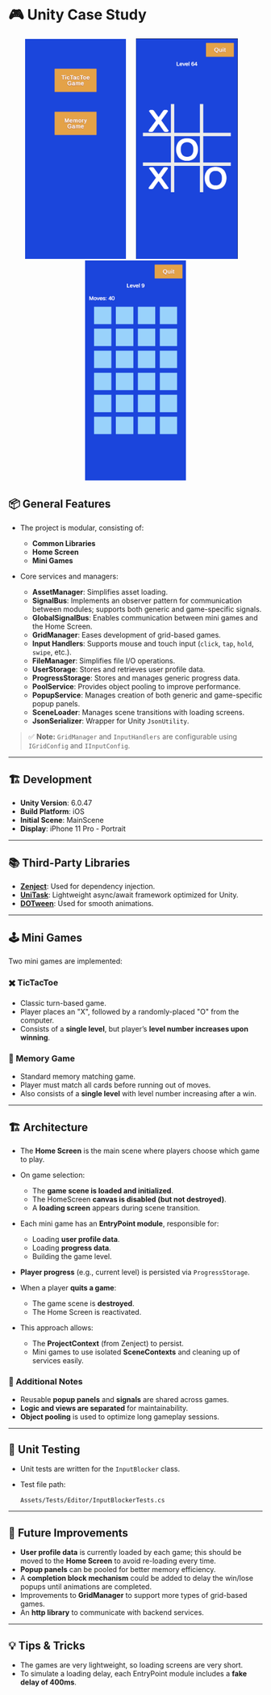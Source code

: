 # 🎮 Unity Case Study

<p align="center">
  <img src="images/homescreen.png" alt="HomeScreen" width="200"/>
  &nbsp; &nbsp;
  <img src="images/tictactoe.png" alt="TicTacToe" width="202"/>
  &nbsp; &nbsp;
  <img src="images/memorygame.png" alt="MemoryGame" width="200"/>
</p>

## 📦 General Features

* The project is modular, consisting of:

  * **Common Libraries**
  * **Home Screen**
  * **Mini Games**
* Core services and managers:

  * **AssetManager**: Simplifies asset loading.
  * **SignalBus**: Implements an observer pattern for communication between modules; supports both generic and game-specific signals.
  * **GlobalSignalBus**: Enables communication between mini games and the Home Screen.
  * **GridManager**: Eases development of grid-based games.
  * **Input Handlers**: Supports mouse and touch input (`click`, `tap`, `hold`, `swipe`, etc.).
  * **FileManager**: Simplifies file I/O operations.
  * **UserStorage**: Stores and retrieves user profile data.
  * **ProgressStorage**: Stores and manages generic progress data.
  * **PoolService**: Provides object pooling to improve performance.
  * **PopupService**: Manages creation of both generic and game-specific popup panels.
  * **SceneLoader**: Manages scene transitions with loading screens.
  * **JsonSerializer**: Wrapper for Unity `JsonUtility`.

> ✅ **Note:** `GridManager` and `InputHandlers` are configurable using `IGridConfig` and `IInputConfig`.

---

## 🏗️ Development

* **Unity Version**: 6.0.47
* **Build Platform**: iOS
* **Initial Scene**: MainScene
* **Display**: iPhone 11 Pro - Portrait

---

## 📚 Third-Party Libraries

* **[Zenject](https://github.com/modesttree/Zenject)**: Used for dependency injection.
* **[UniTask](https://github.com/Cysharp/UniTask)**: Lightweight async/await framework optimized for Unity.
* **[DOTween](http://dotween.demigiant.com/)**: Used for smooth animations.

---

## 🕹️ Mini Games

Two mini games are implemented:

### ✖️ TicTacToe

* Classic turn-based game.
* Player places an "X", followed by a randomly-placed "O" from the computer.
* Consists of a **single level**, but player’s **level number increases upon winning**.

### 🧠 Memory Game

* Standard memory matching game.
* Player must match all cards before running out of moves.
* Also consists of a **single level** with level number increasing after a win.

---

## 🏗️ Architecture

* The **Home Screen** is the main scene where players choose which game to play.

* On game selection:

  * The **game scene is loaded and initialized**.
  * The HomeScreen **canvas is disabled (but not destroyed)**.
  * A **loading screen** appears during scene transition.

* Each mini game has an **EntryPoint module**, responsible for:

  * Loading **user profile data**.
  * Loading **progress data**.
  * Building the game level.

* **Player progress** (e.g., current level) is persisted via `ProgressStorage`.

* When a player **quits a game**:

  * The game scene is **destroyed**.
  * The Home Screen is reactivated.

* This approach allows:

  * The **ProjectContext** (from Zenject) to persist.
  * Mini games to use isolated **SceneContexts** and cleaning up of services easily.

### 🧩 Additional Notes

* Reusable **popup panels** and **signals** are shared across games.
* **Logic and views are separated** for maintainability.
* **Object pooling** is used to optimize long gameplay sessions.

---

## 🧪 Unit Testing

* Unit tests are written for the `InputBlocker` class.
* Test file path:

  ```
  Assets/Tests/Editor/InputBlockerTests.cs
  ```

---

## 🚀 Future Improvements

* **User profile data** is currently loaded by each game; this should be moved to the **Home Screen** to avoid re-loading every time.
* **Popup panels** can be pooled for better memory efficiency.
* A **completion block mechanism** could be added to delay the win/lose popups until animations are completed.
* Improvements to **GridManager** to support more types of grid-based games.
* An **http library** to communicate with backend services.

---

## 💡 Tips & Tricks

* The games are very lightweight, so loading screens are very short.
* To simulate a loading delay, each EntryPoint module includes a **fake delay of 400ms**.

